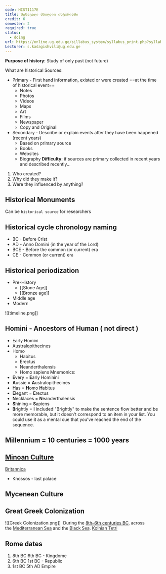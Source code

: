 ```yaml
---
code: HIST1117E
title: შესავალი მსოფლიო ისტორიაში
credit: 6
semester: 2
required: true
status:
  - doing
url: https://online.ug.edu.ge/sillabus_system/syllabus_print.php?syllabusID=10678
Lecturer: s.kadagishvili@ug.edu.ge
---
```




**Purpose of history**: Study of only past (not future) 

What are historical Sources: 
- Primary - First hand information, existed or were created ==at the time of historical event==
	- Notes
	- Photos
	- Videos
	- Maps
	- Art
	- Films
	- Newspaper
	- Copy and Original
- Secondary - Describe or explain events after they have been happened (recent years)
	- Based on primary source
	- Books
	- Websites
	- Biography
**Difficulty**: if sources are primary collected in recent years and described recently... 

1. Who created? 
2. Why did they make it? 
3. Were they influenced by anything?

## Historical Monuments
Can be `historical source` for researchers

## Historical cycle chronology naming
- BC - Before Crist 
- AD - Anno Domini (in the year of the Lord)
- BCE - Before the common (or current) era
- CE - Common (or current) era

## Historical periodization 
- Pre-History
	- [[Stone Age]]
	- [[Bronze age]]
- Middle age
- Modern 

![[timeline.png]]


## Homini - Ancestors of Human ( not direct )
- Early Homini
- Australopithecines
- Homo
	- Habitus
	- Erectus
	- Neanderthalensis
	- Homo sapiens
Mnemonics: 
- **E**very = **E**arly Hominini
- **A**ussie = **A**ustralopithecines
- **H**as = **H**omo **H**abitus
- **E**legant = **E**rectus
- **N**ecklaces = **N**eanderthalensis
- **S**hining = **S**apiens
- **B**rightly = I included "Brightly" to make the sentence flow better and be more memorable, but it doesn't correspond to an item in your list. You could use it as a mental cue that you've reached the end of the sequence.
## Millennium = 10 centuries = 1000 years



## [Minoan Culture](https://en.wikipedia.org/wiki/Minoan_civilization)
[Britannica](https://www.britannica.com/topic/Minoan-civilization)

- Knossos - last palace

## Mycenean Culture



## Great Greek Colonization
![[Greek Colonization.png]]
 During the [8th–6th centuries BC](https://en.wikipedia.org/wiki/Colonies_in_antiquity "Colonies in antiquity"), across the [Mediterranean Sea](https://en.wikipedia.org/wiki/Mediterranean_Sea "Mediterranean Sea") and the [Black Sea](https://en.wikipedia.org/wiki/Black_Sea "Black Sea").
[Kolhian Tetri](https://ka.wikipedia.org/wiki/%E1%83%99%E1%83%9D%E1%83%9A%E1%83%AE%E1%83%A3%E1%83%A0%E1%83%98_%E1%83%97%E1%83%94%E1%83%97%E1%83%A0%E1%83%98)

## Rome dates
1. 8th BC 6th BC - Kingdome
2. 6th BC 1st BC - Republic 
3. 1st BC 5th AD Empire